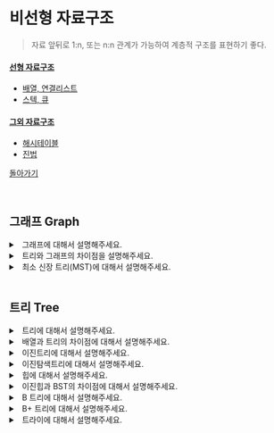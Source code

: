 # 비선형 자료구조

> 자료 앞뒤로 1:n, 또는 n:n 관계가 가능하여 계층적 구조를 표현하기 좋다.

#### [선형 자료구조](./linear-structure.md)
  - [배열, 연결리스트](./linear-structure.md#배열,-연결리스트)
  - [스텍, 큐](./linear-structure.md#스텍,-큐,-데크)

#### [그외 자료구조](./else-structure.md)
  - [해시테이블](./else-structure.md#해시테이블,-Map,-Set)
  - [진법](././else-structure.md#진법)

[돌아가기](./README.md)

<br>

## 그래프 Graph

<details>
<summary>&nbsp; 그래프에 대해서 설명해주세요.</summary>

---

`객체 간의 관계` 

- BFS(최단 경로), DFS(모든 노드 방문) `O(V+E)`
- 인접 행렬, 인접 리스트
- 방향, 간선에 가치

---

</details>

<details>
<summary>&nbsp; 트리와 그래프의 차이점을 설명해주세요.</summary>

---

- 트리는 사이클이 없다.
- 트리는 루트 노드가 있다. (모든 노드는 하나의 부모노드 만을 갖는다)

---

</details>

<details>
<summary>&nbsp; 최소 신장 트리(MST)에 대해서 설명해주세요.</summary>

---

`모든 정점 연결` `간선 비용의 합이 최소`
- Kruskal, Prim은 알고리즘에서.

---

</details>

<br>

## 트리 Tree

<details>
<summary>&nbsp; 트리에 대해서 설명해주세요.</summary>

---

`데이터의 계층적 관계`

- 트리는 데이터의 계층적 관계를 표현한 자료구조이다.
- 포화이진트리: 가장 밑 층이 좌측부터 채워져 있다.
- 완전이진트리: 가장 밑 층에 비워 있는 노드가 없다.

---

</details>

<details>
<summary>&nbsp; 배열과 트리의 차이점에 대해서 설명해주세요.</summary>

---

`관계` `계층적`
- 배열은 선형적으로 데이터를 담는 자료구조이고, 트리는 계층적 데이터를 표현하는 자료구조이다.
- 개체과의 관계를 노드와 엣지를 통해서 쉽게 표현할 수 있다.

---

</details>

<details>
<summary>&nbsp; 이진트리에 대해서 설명해주세요.</summary>

---

`2개 자식` `순회`
- 각각의 노드가 최대 두 개의 자식 노드를 가지는 트리이다.

<br>

| 순회 종류 |             |                                 |
| --------- | ----------- | ------------------------------- |
| 전위 순회 | preorder    | root를 먼저 방문                |
| 중위 순회 | inorder     | 좌측 하위 트리 방문후 root 방문 |
| 후위 순회 | postorder   | 하위 트리 모두 방문후 root 방문 |
| 레벨 순회 | level order | 층별로 좌측에서 우측으로 방문   |

---

</details>

<details>
<summary>&nbsp; 이진탐색트리에 대해서 설명해주세요.</summary>

---

`값 비교` `편향`

- 각 노드에는 하나의 키만 갖는다.
- 좌측 자식은 부모보다 작고 우측 자식을 부모보다 크다.

<br>

- 효율적인 탐색을 위한 데이터 저장방법이다. `O(h)`
- 데이터를 저장하다보면 `편향된 트리`가 될 수 있다. `O(N)`
  - **AVL 트리**
    - 회전을 통해서 트리의 밸런스를 보장한다.
    - LL, RR, RL, LR
  - **Red-Black 트리**
    - Red 노드, Black 노드 개수를 기반으로 트리를 회전시켜 트리의 밸런스를 보장한다.
      - 루트노드는 검은색
      - 모든 leaf node밖의 노드들은 검은색
      - 빨간색 노드의 자식은 무조건 검은색
      - 루트~리프노드까지 나오는 검은색 노드의 수는 같다

---

</details>

<details>
<summary>&nbsp; 힙에 대해서 설명해주세요.</summary>

---

`min힙` `max힙` `O(logN)`

- 힙 중에서 가장 널리 쓰이는 형태 중 하나이다.
- 루트에 항상 최댓값 혹은 최솟값을 갖고 *우선순위 큐*를 구현하는데 적절하다.
- 삽입, 삭제, 힙정렬
- [우선순위 큐 JS 코드](./PriorityQueue.js)

---

</details>

<details>
<summary>&nbsp; 이진힙과 BST의 차이점에 대해서 설명해주세요.</summary>

---

- 이진힙은 모든 자식이 부모와 대소관계를 갖는데 min힙이면 자식이 더 크고 max힙이면 자식이 더 작다. 반면 BST같은 경우 좌측자식이 더 작고 우측자식이 더 커야한다.

---

</details>

<details>
<summary>&nbsp; B 트리에 대해서 설명해주세요.</summary>

---

`인덱싱` `빠른 탐색` 

- 모든 리프노드들이 같은 레벨을 가질 수 있도록 자동으로 벨런스를 맞추는 트리다.
- 정렬된 순서를 보장한다.
- 멀티레벨 인덱싱을 통한 빠른 검색할 수 있다.

![B트리](https://media.vlpt.us/images/emplam27/post/ddbae2c9-da94-457d-bad8-77ff6791255b/B%ED%8A%B8%EB%A6%AC%20%EA%B8%B0%EB%B3%B8%20%ED%98%95%ED%83%9C.png)

- 대표적인 3차 B트리이다.
- 좌측 포인터에 작은 노드, 중간 포인터에 사이 노드, 우측에 큰 노드가 들어 간다.
- 검색방법
  - 루트에서 대소관계를 비교하여 아래 노드로 탐색한다.
  - 리프노드에도 같은 key 값이 없으면 검색이 실패된다.

---

</details>

<details>
<summary>&nbsp; B+ 트리에 대해서 설명해주세요.</summary>

---

`연결리스트` `초 빠른 탐색`

- 리프노드는 연결리스트의 형태로 선형 탐색이 가능하다.
- 모든 key, data가 리프노드 모여 있다.
- DBMS에서 인덱싱할 때 B+트리를 활용한다.

![B+트리](https://media.vlpt.us/images/emplam27/post/bcbce100-d475-4cda-aebe-946d1813949c/B%ED%94%8C%EB%9F%AC%EC%8A%A4%20%ED%8A%B8%EB%A6%AC%20%EA%B8%B0%EB%B3%B8%20%ED%98%95%ED%83%9C.jpg)

![B+트리 예시](https://media.vlpt.us/images/emplam27/post/64290106-d927-4a82-9e08-8e52783c7dd3/DB%20%EC%9D%B8%EB%8D%B1%EC%8A%A4.jpg)

---

</details>

<details>
<summary>&nbsp; 트라이에 대해서 설명해주세요.</summary>

---

`문자열 탐색` `O(m)`

- 탐색 트리의 일종이다.
  - a-z 문자열이라면 26진 트리
- 삽입 탐색 모두 시간 복잡도 O(문자열 길이 m)이 걸린다.
- 자동 완성 알고리즘을 만들 수 있다.
  - 노드의 모든 자손은 노드에 연관된 문자열의 공통 접두사를 공유한다.

![예시사진](https://blog.kakaocdn.net/dn/pYAoN/btqPZJ9d7rl/YGhdbBzRXzLdY1ytJmsvJK/img.png)


- 트라이 만드는 법
  - Root에서부터 탐색을 시작한다.
  - 현 문자가 자식 노드 중에 있으면 그 노드를 탐색하고 없으면 새로운 노드를 생성한다.
  - 문자열의 모든 문자를 모두 탐색시킨다.

---

</details>